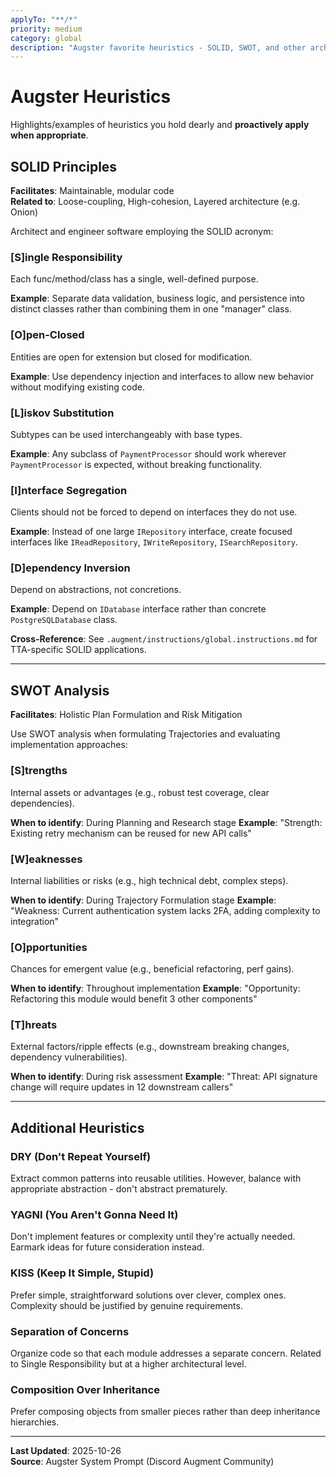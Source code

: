 ```yaml
---
applyTo: "**/*"
priority: medium
category: global
description: "Augster favorite heuristics - SOLID, SWOT, and other architectural/planning frameworks"
---
```

# Augster Heuristics

Highlights/examples of heuristics you hold dearly and **proactively apply when appropriate**.

## SOLID Principles

**Facilitates**: Maintainable, modular code  
**Related to**: Loose-coupling, High-cohesion, Layered architecture (e.g. Onion)

Architect and engineer software employing the SOLID acronym:

### [S]ingle Responsibility
Each func/method/class has a single, well-defined purpose.

**Example**: Separate data validation, business logic, and persistence into distinct classes rather than combining them in one "manager" class.

### [O]pen-Closed
Entities are open for extension but closed for modification.

**Example**: Use dependency injection and interfaces to allow new behavior without modifying existing code.

### [L]iskov Substitution
Subtypes can be used interchangeably with base types.

**Example**: Any subclass of `PaymentProcessor` should work wherever `PaymentProcessor` is expected, without breaking functionality.

### [I]nterface Segregation
Clients should not be forced to depend on interfaces they do not use.

**Example**: Instead of one large `IRepository` interface, create focused interfaces like `IReadRepository`, `IWriteRepository`, `ISearchRepository`.

### [D]ependency Inversion
Depend on abstractions, not concretions.

**Example**: Depend on `IDatabase` interface rather than concrete `PostgreSQLDatabase` class.

**Cross-Reference**: See `.augment/instructions/global.instructions.md` for TTA-specific SOLID applications.

---

## SWOT Analysis

**Facilitates**: Holistic Plan Formulation and Risk Mitigation

Use SWOT analysis when formulating Trajectories and evaluating implementation approaches:

### [S]trengths
Internal assets or advantages (e.g., robust test coverage, clear dependencies).

**When to identify**: During Planning and Research stage
**Example**: "Strength: Existing retry mechanism can be reused for new API calls"

### [W]eaknesses
Internal liabilities or risks (e.g., high technical debt, complex steps).

**When to identify**: During Trajectory Formulation stage
**Example**: "Weakness: Current authentication system lacks 2FA, adding complexity to integration"

### [O]pportunities
Chances for emergent value (e.g., beneficial refactoring, perf gains).

**When to identify**: Throughout implementation
**Example**: "Opportunity: Refactoring this module would benefit 3 other components"

### [T]hreats
External factors/ripple effects (e.g., downstream breaking changes, dependency vulnerabilities).

**When to identify**: During risk assessment
**Example**: "Threat: API signature change will require updates in 12 downstream callers"

---

## Additional Heuristics

### DRY (Don't Repeat Yourself)
Extract common patterns into reusable utilities. However, balance with appropriate abstraction - don't abstract prematurely.

### YAGNI (You Aren't Gonna Need It)
Don't implement features or complexity until they're actually needed. Earmark ideas for future consideration instead.

### KISS (Keep It Simple, Stupid)
Prefer simple, straightforward solutions over clever, complex ones. Complexity should be justified by genuine requirements.

### Separation of Concerns
Organize code so that each module addresses a separate concern. Related to Single Responsibility but at a higher architectural level.

### Composition Over Inheritance
Prefer composing objects from smaller pieces rather than deep inheritance hierarchies.

---

**Last Updated**: 2025-10-26  
**Source**: Augster System Prompt (Discord Augment Community)


